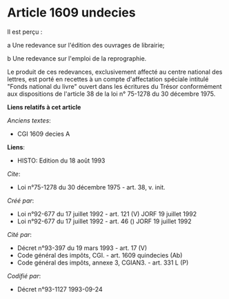 # Article 1609 undecies

Il est perçu :

a  Une redevance sur l'édition des ouvrages de librairie;

b  Une redevance sur l'emploi de la reprographie.

Le produit de ces redevances, exclusivement affecté au centre national des lettres, est porté en recettes à un compte
d'affectation spéciale intitulé "Fonds national du livre" ouvert dans les écritures du Trésor conformément aux dispositions
de l'article 38 de la loi n° 75-1278 du 30 décembre 1975.

**Liens relatifs à cet article**

_Anciens textes_:

  - CGI 1609 decies A

**Liens**:

  - HISTO: Edition du 18 août 1993

_Cite_:

  - Loi n°75-1278 du 30 décembre 1975 - art. 38, v. init.

_Créé par_:

  - Loi n°92-677 du 17 juillet 1992 - art. 121 (V) JORF 19 juillet 1992
  - Loi n°92-677 du 17 juillet 1992 - art. 46 () JORF 19 juillet 1992

_Cité par_:

  - Décret n°93-397 du 19 mars 1993 - art. 17 (V)
  - Code général des impôts, CGI. - art. 1609 quindecies (Ab)
  - Code général des impôts, annexe 3, CGIAN3. - art. 331 L (P)

_Codifié par_:

  - Décret n°93-1127 1993-09-24
